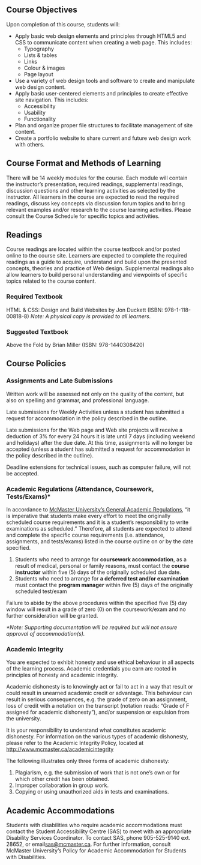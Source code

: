 <h2>Course Objectives</h2>

<p>Upon completion of this course, students will:</p>

<ul>
<li>Apply basic web design elements and principles through HTML5 and CSS to communicate content when creating a web page. This includes:
<ul><li>Typography </li>
<li>Lists &amp; tables </li>
<li>Links </li>
<li>Colour &amp; images </li>
<li>Page layout </li></ul></li>
<li>Use a variety of web design tools and software to create and manipulate web design content.</li>
<li>Apply basic user-centered elements and principles to create effective site navigation. This includes:
<ul><li>Accessibility</li>
<li>Usability</li>
<li>Functionality</li></ul></li>
<li>Plan and organize proper file structures to facilitate management of site content.</li>
<li>Create a portfolio website to share current and future web design work with others.</li>
</ul>

<h2>Course Format and Methods of Learning</h2>

<p>There will be 14 weekly modules for the course. Each module will contain the instructor’s presentation, required readings, supplemental readings, discussion questions and other learning activities as selected by the instructor. All learners in the course are expected to read the required readings, discuss key concepts via discussion forum topics and to bring relevant examples and/or research to the course learning activities. Please consult the Course Schedule for specific topics and activities.</p>

<h2>Readings</h2>

<p>Course readings are located within the course textbook and/or posted online to the course site. Learners are expected to complete the required readings as a guide to acquire, understand and build upon the presented concepts, theories and practice of Web design. Supplemental readings also allow learners to build personal understanding and viewpoints of specific topics related to the course content.</p>

<h3>Required Textbook</h3>

<p>HTML &amp; CSS: Design and Build Websites by Jon Duckett (ISBN: 978-1-118-00818-8) <em>Note: A physical copy is provided to all learners.</em></p>

<h3>Suggested Textbook</h3>

<p>Above the Fold by Brian Miller (ISBN: 978-1440308420)</p>

<h2>Course Policies</h2>

<h3>Assignments and Late Submissions</h3>

<p>Written work will be assessed not only on the quality of the content, but also on spelling and grammar, and professional language.</p>

<p>Late submissions for Weekly Activities unless a student has submitted a request for accommodation in the policy described in the outline.</p>

<p>Late submissions for the Web page and Web site projects will receive a deduction of 3% for every 24 hours it is late until 7 days (including weekend and holidays) after the due date. At this time, assignments will no longer be accepted (unless a student has submitted a request for accommodation in the policy described in the outline).</p>

<p>Deadline extensions for technical issues, such as computer failure, will not be accepted.</p>

<h3>Academic Regulations (Attendance, Coursework, Tests/Exams)*</h3>

<p>In accordance to <a href="http://academiccalendars.romcmaster.ca/content.php?catoid=7&amp;navoid=559">McMaster University’s General Academic Regulations</a>, “it is imperative that students make every effort to meet the originally scheduled course requirements and it is a student’s responsibility to write examinations as scheduled.” Therefore, all students are expected to attend and complete the specific course requirements (i.e. attendance, assignments, and tests/exams) listed in the course outline on or by the date specified.  </p>

<ol>
<li>Students who need to arrange for <strong>coursework accommodation</strong>, as a result of medical, personal or family reasons, must contact the <strong>course instructor</strong> within five (5) days of the originally scheduled due date. </li>
<li>Students who need to arrange for <strong>a deferred test and/or examination</strong> must contact the <strong>program manager</strong> within five (5) days of the originally scheduled test/exam</li>
</ol>

<p>Failure to abide by the above procedures within the specified five (5) day window will result in a grade of zero (0) on the coursework/exam and no further consideration will be granted.  </p>

<p><em>*Note: Supporting documentation will be required but will not ensure approval of accommodation(s).</em> </p>

<h3>Academic Integrity</h3>

<p>You are expected to exhibit honesty and use ethical behaviour in all aspects of the learning process. Academic credentials you earn are rooted in principles of honesty and academic integrity. </p>

<p>Academic dishonesty is to knowingly act or fail to act in a way that result or could result in unearned academic credit or advantage. This behaviour can result in serious consequences, e.g. the grade of zero on an assignment, loss of credit with a notation on the transcript (notation reads: “Grade of F assigned for academic dishonesty”), and/or suspension or expulsion from the university. </p>

<p>It is your responsibility to understand what constitutes academic dishonesty. For information on the various types of academic dishonesty, please refer to the Academic Integrity Policy, located at <a href="http://www.mcmaster.ca/academicintegrity">http://www.mcmaster.ca/academicintegrity</a></p>

<p>The following illustrates only three forms of academic dishonesty: </p>

<ol>
<li>Plagiarism, e.g. the submission of work that is not one’s own or for which other credit has been obtained. </li>
<li>Improper collaboration in group work. </li>
<li>Copying or using unauthorized aids in tests and examinations. </li>
</ol>

<h2>Academic Accommodations</h2>

<p>Students with disabilities who require academic accommodations must contact the Student Accessibility Centre (SAS) to meet with an appropriate Disability Services Coordinator. To contact SAS, phone 905-525-9140 ext. 28652, or email<a href="mailto:sas@mcmaster.ca">sas@mcmaster.ca</a>. For further information, consult McMaster University’s Policy for Academic Accommodation for Students with Disabilities. </p>


